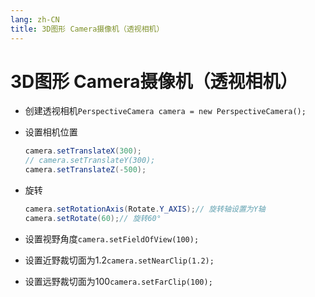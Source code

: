 ```yaml
---
lang: zh-CN
title: 3D图形 Camera摄像机（透视相机）
---
```



# 3D图形 Camera摄像机（透视相机）

* 创建透视相机`PerspectiveCamera camera = new PerspectiveCamera();`

* 设置相机位置
  
    ```java
    camera.setTranslateX(300); 
    // camera.setTranslateY(300);  
    camera.setTranslateZ(-500);
    ```
* 旋转
  
    ```java
    camera.setRotationAxis(Rotate.Y_AXIS);// 旋转轴设置为Y轴  
    camera.setRotate(60);// 旋转60°
    ```
* 设置视野角度`camera.setFieldOfView(100);`

* 设置近野裁切面为1.2`camera.setNearClip(1.2);`

* 设置远野裁切面为100`camera.setFarClip(100);`

